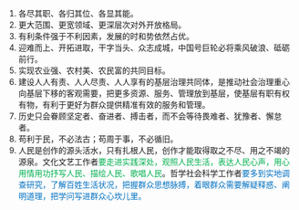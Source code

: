 1. 各尽其职、各归其位、各显其能。
2. 更大范围、更宽领域、更深层次对外开放格局。
3. 有利条件强于不利因素，发展的时和势依然占优。
4. 迎难而上、开拓进取，干字当头、众志成城，中国号巨轮必将乘风破浪、砥砺前行。
5. 实现农业强、农村美、农民富的共同目标。
6. 建设人人有责、人人尽责、人人享有的基层治理共同体，是推动社会治理重心向基层下移的客观需要，把更多资源、服务、管理放到基层，使基层有职有权有物，有利于更好为群众提供精准有效的服务和管理。
7. 历史只会眷顾坚定者、奋进者、搏击者，而不会等待畏难者、犹豫者、懈怠者。
8. 苟利于民，不必法古；苟周于事，不必循旧。
9. 人民是创作的源头活水，只有扎根人民，创作才能取得取之不尽、用之不竭的源泉。文化文艺工作者<font color="#00b050">要走进实践深处，观照人民生活，表达人民心声，用心用情用功抒写人民、描绘人民、歌唱人民</font>。哲学社会科学工作者<font color="#0070c0">要多到实地调查研究，了解百姓生活状况，把握群众思想脉搏，着眼群众需要解疑释惑、阐明道理，把学问写进群众心坎儿里。</font>